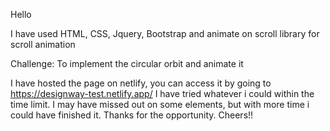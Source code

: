 Hello

I have used HTML, CSS, Jquery, Bootstrap and animate on scroll library for scroll animation

Challenge: 
To implement the circular orbit and animate it

I have hosted the page on netlify, you can access it by going to https://designway-test.netlify.app/
I have tried whatever i could within the time limit.
I may have missed out on some elements, but with more time i could have finished it.
Thanks for the opportunity. Cheers!!
